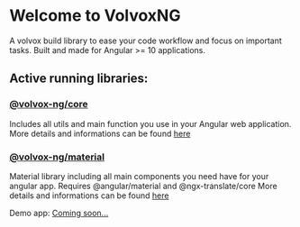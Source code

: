 # Welcome to VolvoxNG

A volvox build library to ease your code workflow and focus on important tasks. Built and made for Angular >= 10 applications.

## Active running libraries:

### [@volvox-ng/core](https://www.npmjs.com/package/@volvox-ng/core)

Includes all utils and main function you use in your Angular web application. More details and informations can be found [here](https://github.com/VolvoxTeam/volvox-ng/tree/master/projects/core)

### [@volvox-ng/material](https://www.npmjs.com/package/@volvox-ng/core)

Material library including all main components you need have for your angular app. Requires @angular/material and @ngx-translate/core More details and informations can be found [here](https://github.com/VolvoxTeam/volvox-ng/tree/master/projects/material)

Demo app: [Coming soon...](https://volvox.tech)
